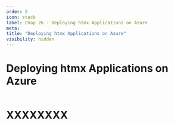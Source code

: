 ```yaml
---
order: 5
icon: stack
label: Chap 26 - Deploying htmx Applications on Azure
meta:
title: "Deploying htmx Applications on Azure"
visibility: hidden
---
```

# Deploying htmx Applications on Azure

![]()

# XXXXXXXX


